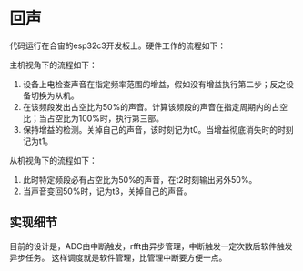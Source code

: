 # 回声

代码运行在合宙的esp32c3开发板上。硬件工作的流程如下：

主机视角下的流程如下：

1. 设备上电检查声音在指定频率范围的增益，假如没有增益执行第二步；反之设备切换为从机。
2. 在该频段发出占空比为50%的声音。计算该频段的声音在指定周期内的占空比；当占空比为100%时，执行第三部。
3. 保持增益的检测。关掉自己的声音，该时刻记为t0。当增益彻底消失时的时刻记为t1。

从机视角下的流程如下：

1. 此时特定频段必有占空比为50%的声音，在t2时刻输出另外50%。
2. 当声音变回50%时，记为t3，关掉自己的声音。

## 实现细节

目前的设计是，ADC由中断触发，rfft由异步管理，中断触发一定次数后软件触发异步任务。
这样调度就是软件管理，比管理中断要方便一点。
